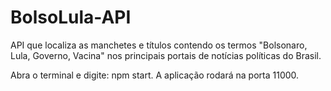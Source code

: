# BolsoLula-API
API que localiza as manchetes e títulos contendo os termos "Bolsonaro, Lula, Governo, Vacina" nos principais portais de notícias políticas do Brasil.

Abra o terminal e digite: npm start. A aplicação rodará na porta 11000. 

